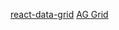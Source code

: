 [react-data-grid](https://github.com/adazzle/react-data-grid)
[AG Grid](https://github.com/ag-grid/ag-grid)

